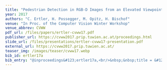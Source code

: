 ```yaml
---
title: "Pedestrian Detection in RGB-D Images from an Elevated Viewpoint"
year: 2017
authors: "C. Ertler, H. Possegger, M. Opitz, H. Bischof"
venue: "In Proc. of the Computer Vision Winter Workshop"
venue_abbrev: CVWW
pdf_url: /files/papers/ertler-cvww17.pdf
publisher_url: https://cvww2017.prip.tuwien.ac.at/proceedings.html
slide_url: /files/presentations/ertler-cvww17-presentation.pdf
external_url: https://cvww2017.prip.tuwien.ac.at/
teaser_img: /images/teaser/cvww17.webp
bib_id: ertler17a
bib_entry: "@inproceedings&#123;ertler17a,<br/>&nbsp;&nbsp;title = &#123;&#123;Pedestrian Detection in RGB-D Images from an Elevated Viewpoint&#125;&#125;,<br/>&nbsp;&nbsp;author = &#123;Ertler, Christian and Possegger, Horst and Opitz, Michael and Bischof, Horst&#125;,<br/>&nbsp;&nbsp;booktitle = &#123;Proc. of the Computer Vision Winter Workshop (CVWW)&#125;,<br/>&nbsp;&nbsp;year = &#123;2017&#125;<br/>&#125;"
---
```

